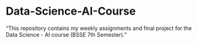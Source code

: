 # Data-Science-AI-Course
“This repository contains my weekly assignments and final project for the Data Science - AI course (BSSE 7th Semester).”
